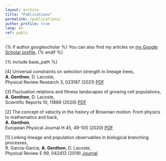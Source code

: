 ```yaml
---
layout: archive
title: "Publications"
permalink: /publications/
author_profile: true
lang: en
ref: publi
---
```


{% if author.googlescholar %}
  You can also find my articles on <u><a href="{{author.googlescholar}}">my Google Scholar profile</a>.</u>
{% endif %}

{% include base_path %}

<!--
{% for post in site.publications reversed %}
  {% include archive-single.html %}
{% endfor %}
-->

[4] Universal constraints on selection strength in lineage trees,\
**A. Genthon**, D. Lacoste,\
Physical Review Research 3, 023187 (2021) [PDF](https://journals.aps.org/prresearch/abstract/10.1103/PhysRevResearch.3.023187) 

[3] Fluctuation relations and fitness landscapes of growing cell populations,\
**A. Genthon**, D. Lacoste,\
Scientific Reports 10, 11889 (2020) [PDF](https://www.nature.com/articles/s41598-020-68444-x)

[2] The concept of velocity in the history of Brownian motion: From physics to mathematics and back,\
**A. Genthon**,\
European Physical Journal H 45, 49-105 (2020) [PDF](https://rdcu.be/b5yPQ)

[1] Linking lineage and population observables in biological branching processes,\
R. Garcia-Garcia, **A. Genthon**, D. Lacoste,\
Physical Review E 99, 042413 (2019) [Journal](https://journals.aps.org/pre/abstract/10.1103/PhysRevE.99.042413)
